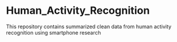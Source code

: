 # Human_Activity_Recognition
This repository contains summarized clean data from human activity recognition using smartphone research
